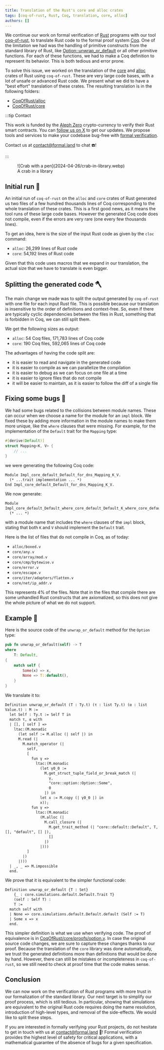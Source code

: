 ```yaml
---
title: Translation of the Rust's core and alloc crates
tags: [coq-of-rust, Rust, Coq, translation, core, alloc]
authors: []
---
```


We continue our work on formal verification of [Rust](https://www.rust-lang.org/) programs with our tool [coq-of-rust](https://github.com/formal-land/coq-of-rust), to translate Rust code to the formal proof system [Coq](https://coq.inria.fr/). One of the limitation we had was the handling of primitive constructs from the standard library of Rust, like [Option::unwrap_or_default](https://doc.rust-lang.org/core/option/enum.Option.html#method.unwrap_or_default) or all other primitive functions. For each of these functions, we had to make a Coq definition to represent its behavior. This is both tedious and error prone.

To solve this issue, we worked on the translation of the [core](https://doc.rust-lang.org/core/) and [alloc](https://doc.rust-lang.org/alloc/) crates of Rust using `coq-of-rust`. These are very large code bases, with a lot of unsafe or advanced Rust code. We present what we did to have a "best effort" translation of these crates. The resulting translation is in the following folders:

- [CoqOfRust/alloc](https://github.com/formal-land/coq-of-rust/blob/main/CoqOfRust/alloc)
- [CoqOfRust/core](https://github.com/formal-land/coq-of-rust/blob/main/CoqOfRust/core)

<!-- truncate -->

:::tip Contact

This work is funded by the [Aleph Zero](https://alephzero.org/) crypto-currency to verify their Rust smart contracts. You can [follow us on X](https://twitter.com/LandFoobar) to get our updates. We propose tools and services to make your codebase bug-free with [formal verification](https://en.wikipedia.org/wiki/Formal_verification).

Contact us at&nbsp;[&#099;&#111;&#110;&#116;&#097;&#099;&#116;&#064;formal&#046;&#108;&#097;&#110;&#100;](mailto:contact@formal.land) to chat&nbsp;☎️!

:::

<figure>
  ![Crab with a pen](2024-04-26/crab-in-library.webp)
  <figcaption>A crab in a library</figcaption>
</figure>

## Initial run 🐥

An initial run of `coq-of-rust` on the `alloc` and `core` crates of Rust generated us two files of a few hundred thousands lines of Coq corresponding to the whole translation of these crates. This is a first good news, as it means the tool runs of these large code bases. However the generated Coq code does not compile, even if the errors are very rare (one every few thousands lines).

To get an idea, here is the size of the input Rust code as given by the `cloc` command:

- `alloc`: 26,299 lines of Rust code
- `core`: 54,192 lines of Rust code

Given that this code uses macros that we expand in our translation, the actual size that we have to translate is even bigger.

## Splitting the generated code 🪓

The main change we made was to split the output generated by `coq-of-rust` with one file for each input Rust file. This is possible because our translation is insensitive to the order of definitions and context-free. So, even if there are typically cyclic dependencies between the files in Rust, something that is forbidden in Coq, we can still split them.

We get the following sizes as output:

- `alloc`: 54 Coq files, 171,783 lines of Coq code
- `core`: 190 Coq files, 592,065 lines of Coq code

The advantages of having the code split are:

- it is easier to read and navigate in the generated code
- it is easier to compile as we can parallelize the compilation
- it is easier to debug as we can focus on one file at a time
- it is easier to ignore files that do not compile
- it will be easier to maintain, as it is easier to follow the diff of a single file

## Fixing some bugs 🐞

We had some bugs related to the collisions between module names. These can occur when we choose a name for the module for an `impl` block. We fixed these by adding more information in the module names to make them more unique, like the `where` clauses that were missing. For example, for the implementation of the `Default` trait for the `Mapping` type:

```rust
#[derive(Default)]
struct Mapping<K, V> {
    // ...
}
```

we were generating the following Coq code:

```coq
Module Impl_core_default_Default_for_dns_Mapping_K_V.
  (* ...trait implementation ... *)
End Impl_core_default_Default_for_dns_Mapping_K_V.
```

We now generate:

```coq
Module Impl_core_default_Default_where_core_default_Default_K_where_core_default_Default_V_for_dns_Mapping_K_V.
  (* ... *)
```

with a module name that includes the `where` clauses of the `impl` block, stating that both `K` and `V` should implement the `Default` trait.

Here is the list of files that do not compile in Coq, as of today:

- `alloc/boxed.v`
- `core/any.v`
- `core/array/mod.v`
- `core/cmp/bytewise.v`
- `core/error.v`
- `core/escape.v`
- `core/iter/adapters/flatten.v`
- `core/net/ip_addr.v`

This represents 4% of the files. Note that in the files that compile there are some unhandled Rust constructs that are axiomatized, so this does not give the whole picture of what we do not support.

## Example 🔎

Here is the source code of the `unwrap_or_default` method for the `Option` type:

```rust
pub fn unwrap_or_default(self) -> T
where
    T: Default,
{
    match self {
        Some(x) => x,
        None => T::default(),
    }
}
```

We translate it to:

```coq
Definition unwrap_or_default (T : Ty.t) (τ : list Ty.t) (α : list Value.t) : M :=
  let Self : Ty.t := Self T in
  match τ, α with
  | [], [ self ] =>
    ltac:(M.monadic
      (let self := M.alloc (| self |) in
      M.read (|
        M.match_operator (|
          self,
          [
            fun γ =>
              ltac:(M.monadic
                (let γ0_0 :=
                  M.get_struct_tuple_field_or_break_match (|
                    γ,
                    "core::option::Option::Some",
                    0
                  |) in
                let x := M.copy (| γ0_0 |) in
                x));
            fun γ =>
              ltac:(M.monadic
                (M.alloc (|
                  M.call_closure (|
                    M.get_trait_method (| "core::default::Default", T, [], "default", [] |),
                    []
                  |)
                |)))
          ]
        |)
      |)))
  | _, _ => M.impossible
  end.
```

We prove that it is equivalent to the simpler functional code:

```coq
Definition unwrap_or_default {T : Set}
    {_ : core.simulations.default.Default.Trait T}
    (self : Self T) :
    T :=
  match self with
  | None => core.simulations.default.Default.default (Self := T)
  | Some x => x
  end.
```

This simpler definition is what we use when verifying code. The proof of equivalence is in [CoqOfRust/core/proofs/option.v](https://github.com/formal-land/coq-of-rust/blob/main/CoqOfRust/core/proofs/option.v). In case the original source code changes, we are sure to capture these changes thanks to our proof. Because the translation of the `core` library was done automatically, we trust the generated definitions more than definitions that would be done by hand. However, there can still be mistakes or incompleteness in `coq-of-rust`, so we still need to check at proof time that the code makes sense.

## Conclusion

We can now work on the verification of Rust programs with more trust in our formalization of the standard library. Our next target is to simplify our proof process, which is still tedious. In particular, showing that simulations are equivalent to the original Rust code requires doing the name resolution, introduction of high-level types, and removal of the side-effects. We would like to split these steps.

If you are interested in formally verifying your Rust projects, do not hesitate to get in touch with us at&nbsp;[&#099;&#111;&#110;&#116;&#097;&#099;&#116;&#064;formal&#046;&#108;&#097;&#110;&#100;](mailto:contact@formal.land)&nbsp;💌! Formal verification provides the highest level of safety for critical applications, with a mathematical guarantee of the absence of bugs for a given specification.
